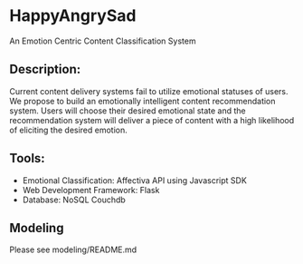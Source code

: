 # HappyAngrySad

An Emotion Centric Content Classification System

## Description:

Current content delivery systems fail to utilize emotional statuses of users. We propose to build an emotionally intelligent content recommendation system.  Users will choose their desired emotional state and the recommendation system will deliver a piece of content with a high likelihood of eliciting the desired emotion.

## Tools:

- Emotional Classification: Affectiva API using Javascript SDK
- Web Development Framework: Flask 
- Database: NoSQL Couchdb

## Modeling
Please see modeling/README.md
